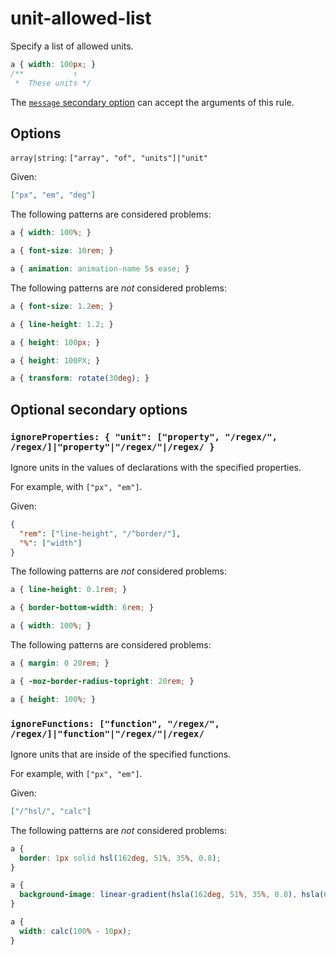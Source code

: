 # unit-allowed-list  
  
Specify a list of allowed units.  
  
<!-- prettier-ignore -->  
```css  
a { width: 100px; }  
/**           ↑  
 *  These units */  
```  
  
The [`message` secondary option](../../../docs/user-guide/configure.md#message) can accept the arguments of this rule.  
  
## Options  
  
`array|string`: `["array", "of", "units"]|"unit"`  
  
Given:  
  
```json  
["px", "em", "deg"]  
```  
  
The following patterns are considered problems:  
  
<!-- prettier-ignore -->  
```css  
a { width: 100%; }  
```  
  
<!-- prettier-ignore -->  
```css  
a { font-size: 10rem; }  
```  
  
<!-- prettier-ignore -->  
```css  
a { animation: animation-name 5s ease; }  
```  
  
The following patterns are _not_ considered problems:  
  
<!-- prettier-ignore -->  
```css  
a { font-size: 1.2em; }  
```  
  
<!-- prettier-ignore -->  
```css  
a { line-height: 1.2; }  
```  
  
<!-- prettier-ignore -->  
```css  
a { height: 100px; }  
```  
  
<!-- prettier-ignore -->  
```css  
a { height: 100PX; }  
```  
  
<!-- prettier-ignore -->  
```css  
a { transform: rotate(30deg); }  
```  
  
## Optional secondary options  
  
### `ignoreProperties: { "unit": ["property", "/regex/", /regex/]|"property"|"/regex/"|/regex/ }`  
  
Ignore units in the values of declarations with the specified properties.  
  
For example, with `["px", "em"]`.  
  
Given:  
  
```json  
{  
  "rem": ["line-height", "/^border/"],  
  "%": ["width"]  
}  
```  
  
The following patterns are _not_ considered problems:  
  
<!-- prettier-ignore -->  
```css  
a { line-height: 0.1rem; }  
```  
  
<!-- prettier-ignore -->  
```css  
a { border-bottom-width: 6rem; }  
```  
  
<!-- prettier-ignore -->  
```css  
a { width: 100%; }  
```  
  
The following patterns are considered problems:  
  
<!-- prettier-ignore -->  
```css  
a { margin: 0 20rem; }  
```  
  
<!-- prettier-ignore -->  
```css  
a { -moz-border-radius-topright: 20rem; }  
```  
  
<!-- prettier-ignore -->  
```css  
a { height: 100%; }  
```  
  
### `ignoreFunctions: ["function", "/regex/", /regex/]|"function"|"/regex/"|/regex/`  
  
Ignore units that are inside of the specified functions.  
  
For example, with `["px", "em"]`.  
  
Given:  
  
```json  
["/^hsl/", "calc"]  
```  
  
The following patterns are _not_ considered problems:  
  
<!-- prettier-ignore -->  
```css  
a {  
  border: 1px solid hsl(162deg, 51%, 35%, 0.8);  
}  
```  
  
<!-- prettier-ignore -->  
```css  
a {  
  background-image: linear-gradient(hsla(162deg, 51%, 35%, 0.8), hsla(62deg, 51%, 35%, 0.8));  
}  
```  
  
<!-- prettier-ignore -->  
```css  
a {  
  width: calc(100% - 10px);  
}  
```  
